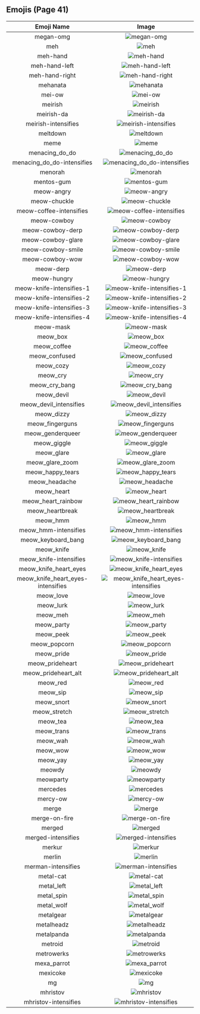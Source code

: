 
  ## Emojis (Page 41)
  |Emoji Name|Image|
  | :-: | :-: |
  |megan-omg| ![megan-omg](/output/megan-omg.png)|
  |meh| ![meh](/output/meh.png)|
  |meh-hand| ![meh-hand](/output/meh-hand)|
  |meh-hand-left| ![meh-hand-left](/output/meh-hand-left.png)|
  |meh-hand-right| ![meh-hand-right](/output/meh-hand-right.png)|
  |mehanata| ![mehanata](/output/mehanata)|
  |mei-ow| ![mei-ow](/output/mei-ow.png)|
  |meirish| ![meirish](/output/meirish.png)|
  |meirish-da| ![meirish-da](/output/meirish-da.png)|
  |meirish-intensifies| ![meirish-intensifies](/output/meirish-intensifies.gif)|
  |meltdown| ![meltdown](/output/meltdown.png)|
  |meme| ![meme](/output/meme.png)|
  |menacing_do_do| ![menacing_do_do](/output/menacing_do_do.png)|
  |menacing_do_do-intensifies| ![menacing_do_do-intensifies](/output/menacing_do_do-intensifies.gif)|
  |menorah| ![menorah](/output/menorah.png)|
  |mentos-gum| ![mentos-gum](/output/mentos-gum.png)|
  |meow-angry| ![meow-angry](/output/meow-angry.png)|
  |meow-chuckle| ![meow-chuckle](/output/meow-chuckle)|
  |meow-coffee-intensifies| ![meow-coffee-intensifies](/output/meow-coffee-intensifies.gif)|
  |meow-cowboy| ![meow-cowboy](/output/meow-cowboy.png)|
  |meow-cowboy-derp| ![meow-cowboy-derp](/output/meow-cowboy-derp.png)|
  |meow-cowboy-glare| ![meow-cowboy-glare](/output/meow-cowboy-glare.png)|
  |meow-cowboy-smile| ![meow-cowboy-smile](/output/meow-cowboy-smile.png)|
  |meow-cowboy-wow| ![meow-cowboy-wow](/output/meow-cowboy-wow.png)|
  |meow-derp| ![meow-derp](/output/meow-derp.png)|
  |meow-hungry| ![meow-hungry](/output/meow-hungry.gif)|
  |meow-knife-intensifies-1| ![meow-knife-intensifies-1](/output/meow-knife-intensifies-1.gif)|
  |meow-knife-intensifies-2| ![meow-knife-intensifies-2](/output/meow-knife-intensifies-2.gif)|
  |meow-knife-intensifies-3| ![meow-knife-intensifies-3](/output/meow-knife-intensifies-3.gif)|
  |meow-knife-intensifies-4| ![meow-knife-intensifies-4](/output/meow-knife-intensifies-4.gif)|
  |meow-mask| ![meow-mask](/output/meow-mask.png)|
  |meow_box| ![meow_box](/output/meow_box.png)|
  |meow_coffee| ![meow_coffee](/output/meow_coffee.png)|
  |meow_confused| ![meow_confused](/output/meow_confused.png)|
  |meow_cozy| ![meow_cozy](/output/meow_cozy.png)|
  |meow_cry| ![meow_cry](/output/meow_cry.png)|
  |meow_cry_bang| ![meow_cry_bang](/output/meow_cry_bang.gif)|
  |meow_devil| ![meow_devil](/output/meow_devil.png)|
  |meow_devil_intensifies| ![meow_devil_intensifies](/output/meow_devil_intensifies.gif)|
  |meow_dizzy| ![meow_dizzy](/output/meow_dizzy.png)|
  |meow_fingerguns| ![meow_fingerguns](/output/meow_fingerguns.png)|
  |meow_genderqueer| ![meow_genderqueer](/output/meow_genderqueer.png)|
  |meow_giggle| ![meow_giggle](/output/meow_giggle.png)|
  |meow_glare| ![meow_glare](/output/meow_glare.png)|
  |meow_glare_zoom| ![meow_glare_zoom](/output/meow_glare_zoom.gif)|
  |meow_happy_tears| ![meow_happy_tears](/output/meow_happy_tears.png)|
  |meow_headache| ![meow_headache](/output/meow_headache.png)|
  |meow_heart| ![meow_heart](/output/meow_heart.png)|
  |meow_heart_rainbow| ![meow_heart_rainbow](/output/meow_heart_rainbow.gif)|
  |meow_heartbreak| ![meow_heartbreak](/output/meow_heartbreak.gif)|
  |meow_hmm| ![meow_hmm](/output/meow_hmm.png)|
  |meow_hmm-intensifies| ![meow_hmm-intensifies](/output/meow_hmm-intensifies.gif)|
  |meow_keyboard_bang| ![meow_keyboard_bang](/output/meow_keyboard_bang.gif)|
  |meow_knife| ![meow_knife](/output/meow_knife.png)|
  |meow_knife-intensifies| ![meow_knife-intensifies](/output/meow_knife-intensifies.gif)|
  |meow_knife_heart_eyes| ![meow_knife_heart_eyes](/output/meow_knife_heart_eyes.png)|
  |meow_knife_heart_eyes-intensifies| ![meow_knife_heart_eyes-intensifies](/output/meow_knife_heart_eyes-intensifies.gif)|
  |meow_love| ![meow_love](/output/meow_love.png)|
  |meow_lurk| ![meow_lurk](/output/meow_lurk.gif)|
  |meow_meh| ![meow_meh](/output/meow_meh.png)|
  |meow_party| ![meow_party](/output/meow_party)|
  |meow_peek| ![meow_peek](/output/meow_peek.png)|
  |meow_popcorn| ![meow_popcorn](/output/meow_popcorn.gif)|
  |meow_pride| ![meow_pride](/output/meow_pride.png)|
  |meow_prideheart| ![meow_prideheart](/output/meow_prideheart.gif)|
  |meow_prideheart_alt| ![meow_prideheart_alt](/output/meow_prideheart_alt.png)|
  |meow_red| ![meow_red](/output/meow_red)|
  |meow_sip| ![meow_sip](/output/meow_sip.png)|
  |meow_snort| ![meow_snort](/output/meow_snort.png)|
  |meow_stretch| ![meow_stretch](/output/meow_stretch.gif)|
  |meow_tea| ![meow_tea](/output/meow_tea.png)|
  |meow_trans| ![meow_trans](/output/meow_trans.png)|
  |meow_wah| ![meow_wah](/output/meow_wah.png)|
  |meow_wow| ![meow_wow](/output/meow_wow.png)|
  |meow_yay| ![meow_yay](/output/meow_yay.gif)|
  |meowdy| ![meowdy](/output/meowdy.png)|
  |meowparty| ![meowparty](/output/meowparty.gif)|
  |mercedes| ![mercedes](/output/mercedes.png)|
  |mercy-ow| ![mercy-ow](/output/mercy-ow.png)|
  |merge| ![merge](/output/merge.png)|
  |merge-on-fire| ![merge-on-fire](/output/merge-on-fire.gif)|
  |merged| ![merged](/output/merged.png)|
  |merged-intensifies| ![merged-intensifies](/output/merged-intensifies.gif)|
  |merkur| ![merkur](/output/merkur.png)|
  |merlin| ![merlin](/output/merlin.gif)|
  |merman-intensifies| ![merman-intensifies](/output/merman-intensifies.gif)|
  |metal-cat| ![metal-cat](/output/metal-cat.png)|
  |metal_left| ![metal_left](/output/metal_left.png)|
  |metal_spin| ![metal_spin](/output/metal_spin.gif)|
  |metal_wolf| ![metal_wolf](/output/metal_wolf.png)|
  |metalgear| ![metalgear](/output/metalgear.png)|
  |metalheadz| ![metalheadz](/output/metalheadz.jpg)|
  |metalpanda| ![metalpanda](/output/metalpanda.jpg)|
  |metroid| ![metroid](/output/metroid.png)|
  |metrowerks| ![metrowerks](/output/metrowerks.png)|
  |mexa_parrot| ![mexa_parrot](/output/mexa_parrot.gif)|
  |mexicoke| ![mexicoke](/output/mexicoke.png)|
  |mg| ![mg](/output/mg.png)|
  |mhristov| ![mhristov](/output/mhristov.png)|
  |mhristov-intensifies| ![mhristov-intensifies](/output/mhristov-intensifies.gif)|
  